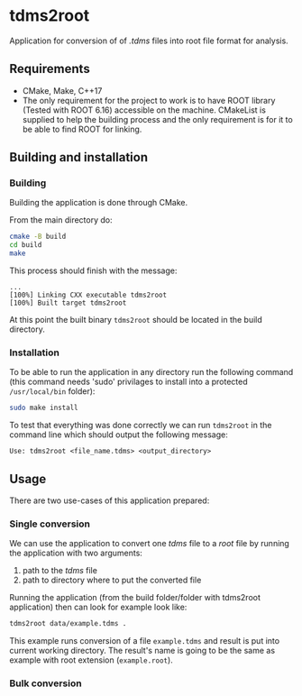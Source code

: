# tdms2root

Application for conversion of of *.tdms* files into root file format for
analysis.

## Requirements

- CMake, Make, C++17
- The only requirement for the project to work is to have ROOT library (Tested
 with ROOT 6.16) accessible on the machine. CMakeList is supplied to help the
 building process and the only requirement is for it to be able to find ROOT
 for linking.

## Building and installation

### Building 

Building the application is done through CMake. 

From the main directory do:
```bash
cmake -B build
cd build
make
```

This process should finish with the message: 
```
...
[100%] Linking CXX executable tdms2root
[100%] Built target tdms2root
```

At this point the built binary `tdms2root` should be located in the build
directory.

### Installation
To be able to run the application in any directory run the following command
(this command needs 'sudo' privilages to install into a protected
`/usr/local/bin` folder):
```bash
sudo make install
```

To test that everything was done correctly we can run `tdms2root` in the
command line which should output the following message: 

```
Use: tdms2root <file_name.tdms> <output_directory>
``````

## Usage

There are two use-cases of this application prepared:

### Single conversion

We can use the application to convert one *tdms* file to a *root* file by running the application with two arguments:
1) path to the *tdms* file
2) path to directory where to put the converted file 

Running the application (from the build folder/folder with tdms2root
application) then can look for example look like:

```bash
tdms2root data/example.tdms .
```

This example runs conversion of a file `example.tdms` and result is put into
current working directory. The result's name is going to be the same as example
with root extension (`example.root`).

### Bulk conversion


